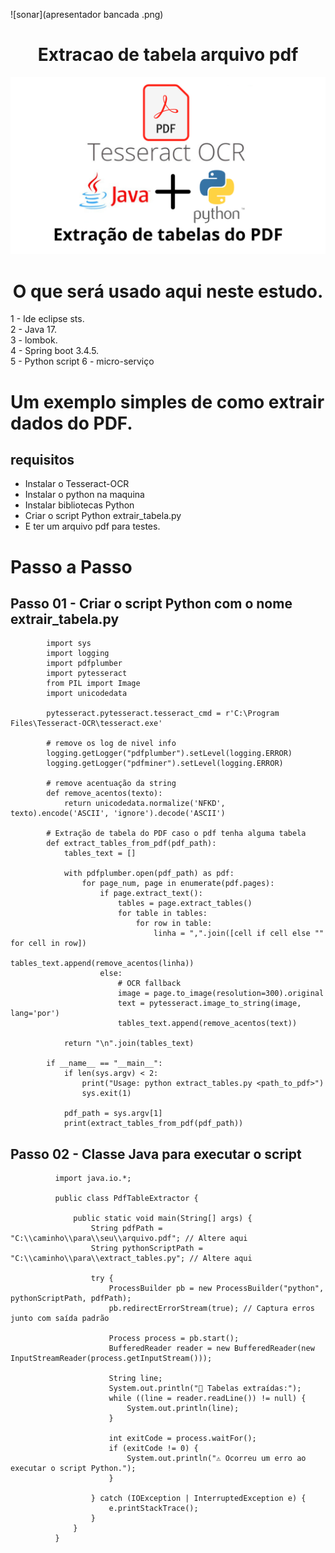 

![sonar](apresentador bancada .png)


<h1 align="center"> 
  Extracao de tabela arquivo pdf 
</h1>

<p align="center">
  <img src="https://github.com/EduardoNofre/extracao-tabelas-pdf/blob/main/apresentador%20bancada%20.png"/>  
</p>

<h1 align="center">
   O que será usado aqui neste estudo.
</h1>

1 - Ide eclipse sts.<br>
2 - Java 17.<br>
3 - lombok.<br>
4 - Spring boot 3.4.5.<br>
5 - Python script
6 - micro-serviço

# Um exemplo simples de como extrair dados do PDF.

## requisitos
   - Instalar o Tesseract-OCR 
   - Instalar o python na maquina
   - Instalar bibliotecas Python
   - Criar o script Python extrair_tabela.py
   - E ter um arquivo pdf para testes.
# Passo a Passo 
## Passo 01 - Criar o script Python com o nome extrair_tabela.py

            import sys
            import logging
            import pdfplumber
            import pytesseract
            from PIL import Image
            import unicodedata
            
            pytesseract.pytesseract.tesseract_cmd = r'C:\Program Files\Tesseract-OCR\tesseract.exe'
            
            # remove os log de nivel info
            logging.getLogger("pdfplumber").setLevel(logging.ERROR)
            logging.getLogger("pdfminer").setLevel(logging.ERROR)
            
            # remove acentuação da string
            def remove_acentos(texto):
                return unicodedata.normalize('NFKD', texto).encode('ASCII', 'ignore').decode('ASCII')
            
            # Extração de tabela do PDF caso o pdf tenha alguma tabela 
            def extract_tables_from_pdf(pdf_path):
                tables_text = []
            
                with pdfplumber.open(pdf_path) as pdf:
                    for page_num, page in enumerate(pdf.pages):
                        if page.extract_text():
                            tables = page.extract_tables()
                            for table in tables:
                                for row in table:
                                    linha = ",".join([cell if cell else "" for cell in row])
                                    tables_text.append(remove_acentos(linha))
                        else:
                            # OCR fallback
                            image = page.to_image(resolution=300).original
                            text = pytesseract.image_to_string(image, lang='por')
                            tables_text.append(remove_acentos(text))
            
                return "\n".join(tables_text)
            
            if __name__ == "__main__":
                if len(sys.argv) < 2:
                    print("Usage: python extract_tables.py <path_to_pdf>")
                    sys.exit(1)
            
                pdf_path = sys.argv[1]
                print(extract_tables_from_pdf(pdf_path))

## Passo 02 - Classe Java para executar o script

              import java.io.*;
              
              public class PdfTableExtractor {
              
                  public static void main(String[] args) {
                      String pdfPath = "C:\\caminho\\para\\seu\\arquivo.pdf"; // Altere aqui
                      String pythonScriptPath = "C:\\caminho\\para\\extract_tables.py"; // Altere aqui
              
                      try {
                          ProcessBuilder pb = new ProcessBuilder("python", pythonScriptPath, pdfPath);
                          pb.redirectErrorStream(true); // Captura erros junto com saída padrão
              
                          Process process = pb.start();
                          BufferedReader reader = new BufferedReader(new InputStreamReader(process.getInputStream()));
              
                          String line;
                          System.out.println("📄 Tabelas extraídas:");
                          while ((line = reader.readLine()) != null) {
                              System.out.println(line);
                          }
              
                          int exitCode = process.waitFor();
                          if (exitCode != 0) {
                              System.out.println("⚠️ Ocorreu um erro ao executar o script Python.");
                          }
              
                      } catch (IOException | InterruptedException e) {
                          e.printStackTrace();
                      }
                  }
              }
  


